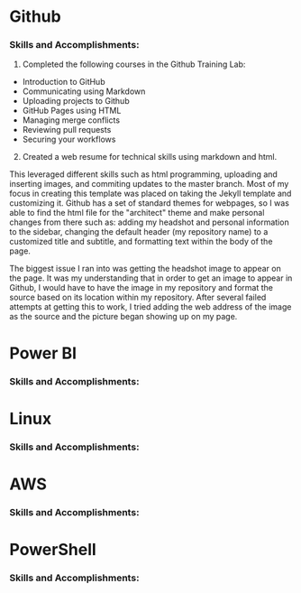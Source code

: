 # Github 

### Skills and Accomplishments:
1. Completed the following courses in the Github Training Lab:
- Introduction to GitHub
- Communicating using Markdown
- Uploading projects to Github
- GitHub Pages using HTML
- Managing merge conflicts
- Reviewing pull requests
- Securing your workflows

2. Created a web resume for technical skills using markdown and html. 

  This leveraged different skills such as html programming, uploading and inserting images, and commiting updates to the master branch. Most of my focus in creating this template was placed on taking the Jekyll template and customizing it. Github has a set of standard themes for webpages, so I was able to find the html file for the "architect" theme and make personal changes from there such as: adding my headshot and personal information to the sidebar, changing the default header (my repository name) to a customized title and subtitle, and formatting text within the body of the page. 
  
   The biggest issue I ran into was getting the headshot image to appear on the page. It was my understanding that in order to get an image to appear in Github, I would have to have the image in my repository and format the source based on its location within my repository. After several failed attempts at getting this to work, I tried adding the web address of the image as the source and the picture began showing up on my page. 

# Power BI
### Skills and Accomplishments:


# Linux
### Skills and Accomplishments:

# AWS
### Skills and Accomplishments:

# PowerShell
### Skills and Accomplishments:

